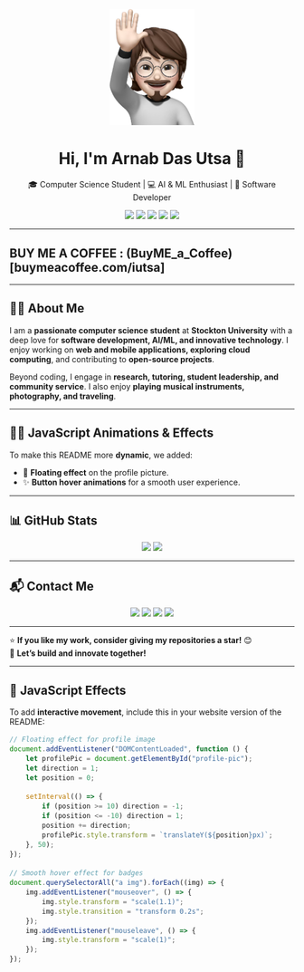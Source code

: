 <p align="center">
  <img id="profile-pic" src="https://github.com/iUtsa/Project-1-Stats/blob/main/Stats-Library/Results/8EFD2ECE-1977-493A-97C3-2B6B9EB6B6DD.png?raw=true" width="150" height="auto">
</p>

<h1 align="center">Hi, I'm Arnab Das Utsa 👋</h1>

<p align="center">
  🎓 Computer Science Student | 💻 AI & ML Enthusiast | 🚀 Software Developer  
</p>

<p align="center">
  <a href="https://iutsa.vercel.app"><img src="https://img.shields.io/badge/Website-iUtsa-blue?style=for-the-badge&logo=Google-Chrome&logoColor=white"></a>
  <a href="https://www.linkedin.com/in/arnab-das-utsa-0b57a81a4/"><img src="https://img.shields.io/badge/LinkedIn-Connect-blue?style=for-the-badge&logo=linkedin&logoColor=white"></a>
  <a href="https://github.com/iUtsa"><img src="https://img.shields.io/badge/GitHub-Follow-black?style=for-the-badge&logo=github"></a>
  <a href="mailto:utsaa@go.stockton.edu"><img src="https://img.shields.io/badge/Email-Contact-red?style=for-the-badge&logo=gmail&logoColor=white"></a>
  <a href="https://buymeacoffee.com/iutsa"><img src="https://img.shields.io/badge/BuyMeACoffee-Fuel_My_Coding-orange?style=for-the-badge&logo=buy-me-a-coffee"></a>
</p>

---
## BUY ME A COFFEE : (BuyME_a_Coffee)[buymeacoffee.com/iutsa]
---

## 👨‍💻 About Me  

I am a **passionate computer science student** at **Stockton University** with a deep love for **software development, AI/ML, and innovative technology**. I enjoy working on **web and mobile applications, exploring cloud computing**, and contributing to **open-source projects**.  

Beyond coding, I engage in **research, tutoring, student leadership, and community service**. I also enjoy **playing musical instruments, photography, and traveling**.

---

## 🏃‍♂️ JavaScript Animations & Effects

To make this README more **dynamic**, we added:
- 🚀 **Floating effect** on the profile picture.
- ✨ **Button hover animations** for a smooth user experience.

---

## 📊 GitHub Stats

<p align="center">
  <img src="https://github-readme-stats.vercel.app/api?username=iUtsa&show_icons=true&theme=radical" width="50%">
  <img src="https://github-readme-stats.vercel.app/api/top-langs/?username=iUtsa&layout=compact&theme=radical" width="40%">
</p>

---

## 📬 Contact Me

<p align="center">
  <a href="mailto:utsaa@go.stockton.edu"><img src="https://img.shields.io/badge/Email-utsaa@go.stockton.edu-red?style=for-the-badge&logo=gmail&logoColor=white"></a>
  <a href="https://www.linkedin.com/in/arnab-das-utsa-0b57a81a4/"><img src="https://img.shields.io/badge/LinkedIn-Profile-blue?style=for-the-badge&logo=linkedin&logoColor=white"></a>
  <a href="https://iutsa.vercel.app"><img src="https://img.shields.io/badge/Website-Portfolio-orange?style=for-the-badge&logo=Google-Chrome&logoColor=white"></a>
  <a href="https://buymeacoffee.com/iutsa"><img src="https://img.shields.io/badge/Buy_Me_A_Coffee-Fuel_My_Coding-yellow?style=for-the-badge&logo=buy-me-a-coffee"></a>
</p>

---

⭐ **If you like my work, consider giving my repositories a star!** 😊  
🚀 **Let’s build and innovate together!**

---

## 🎨 JavaScript Effects  

To add **interactive movement**, include this in your website version of the README:

```javascript
// Floating effect for profile image
document.addEventListener("DOMContentLoaded", function () {
    let profilePic = document.getElementById("profile-pic");
    let direction = 1;
    let position = 0;

    setInterval(() => {
        if (position >= 10) direction = -1;
        if (position <= -10) direction = 1;
        position += direction;
        profilePic.style.transform = `translateY(${position}px)`;
    }, 50);
});

// Smooth hover effect for badges
document.querySelectorAll("a img").forEach((img) => {
    img.addEventListener("mouseover", () => {
        img.style.transform = "scale(1.1)";
        img.style.transition = "transform 0.2s";
    });
    img.addEventListener("mouseleave", () => {
        img.style.transform = "scale(1)";
    });
});

